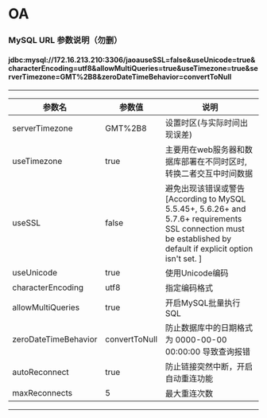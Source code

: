 # OA
### MySQL URL 参数说明（勿删）
#### jdbc:mysql://172.16.213.210:3306/jaoauseSSL=false&useUnicode=true&characterEncoding=utf8&allowMultiQueries=true&useTimezone=true&serverTimezone=GMT%2B8&zeroDateTimeBehavior=convertToNull
----------------------------------------------
参数名                |     参数值        |    说明
                    -|                  -|      -|
serverTimezone       |     GMT%2B8       |    设置时区(与实际时间出现误差)
useTimezone          |     true          |    主要用在web服务器和数据库部署在不同时区时,转换二者交互中时间数据
useSSL               |     false         |    避免出现该错误或警告[According to MySQL 5.5.45+, 5.6.26+ and 5.7.6+ requirements SSL connection must be established by default if explicit option isn't set. ]
useUnicode           |     true          |    使用Unicode编码
characterEncoding    |     utf8          |    指定编码格式
allowMultiQueries    |     true          |    开启MySQL批量执行SQL
zeroDateTimeBehavior |     convertToNull |    防止数据库中的日期格式为 0000-00-00 00:00:00 导致查询报错
autoReconnect        |     true          |    防止链接突然中断，开启自动重连功能
maxReconnects        |     5             |    最大重连次数

--------
[MYSQL DOC]:[https://dev.mysql.com/doc/refman/5.5/en/general-security-issues.html]



